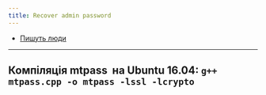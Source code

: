 ```yaml
---
title: Recover admin password
---
```


* <a href="https://aacable.wordpress.com/2012/01/14/howto-recover-mikrotik-admin-account-forgotten-password/">Пишуть люди</a>
-----
**Компіляція mtpass  на Ubuntu 16.04:**
`g++ mtpass.cpp -o mtpass -lssl -lcrypto`
-----